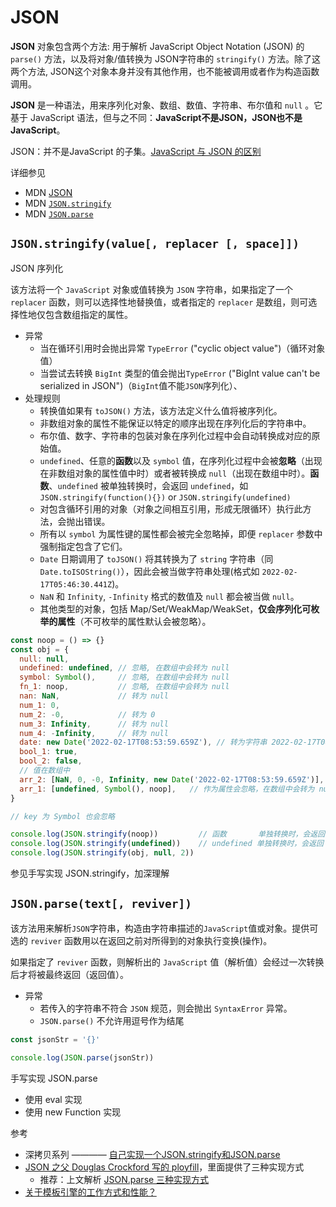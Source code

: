 # JSON

**JSON** 对象包含两个方法: 用于解析 JavaScript Object Notation  (JSON) 的 `parse()` 方法，以及将对象/值转换为 JSON字符串的 `stringify()` 方法。除了这两个方法, JSON这个对象本身并没有其他作用，也不能被调用或者作为构造函数调用。

**JSON** 是一种语法，用来序列化对象、数组、数值、字符串、布尔值和 `null` 。它基于 JavaScript 语法，但与之不同：**JavaScript不是JSON，JSON也不是JavaScript**。

JSON：并不是JavaScript 的子集。[JavaScript 与 JSON 的区别](https://developer.mozilla.org/zh-CN/docs/Web/JavaScript/Reference/Global_Objects/JSON#description)

详细参见

- MDN [JSON](https://developer.mozilla.org/zh-CN/docs/Web/JavaScript/Reference/Global_Objects/JSON)
- MDN [`JSON.stringify`](https://developer.mozilla.org/zh-CN/docs/Web/JavaScript/Reference/Global_Objects/JSON/stringify)
- MDN [`JSON.parse`](https://developer.mozilla.org/zh-CN/docs/Web/JavaScript/Reference/Global_Objects/JSON/parse)

## `JSON.stringify(value[, replacer [, space]])`

JSON 序列化

该方法将一个 `JavaScript` 对象或值转换为 `JSON` 字符串，如果指定了一个 `replacer` 函数，则可以选择性地替换值，或者指定的 `replacer` 是数组，则可选择性地仅包含数组指定的属性。

- 异常
  - 当在循环引用时会抛出异常 `TypeError` ("cyclic object value")（循环对象值）
  - 当尝试去转换 `BigInt` 类型的值会抛出`TypeError` ("BigInt value can't be serialized in JSON")（`BigInt`值不能`JSON`序列化）、
- 处理规则
  - 转换值如果有 `toJSON()` 方法，该方法定义什么值将被序列化。
  - 非数组对象的属性不能保证以特定的顺序出现在序列化后的字符串中。
  - 布尔值、数字、字符串的包装对象在序列化过程中会自动转换成对应的原始值。
  - `undefined`、任意的**函数**以及 `symbol` 值，在序列化过程中会被**忽略**（出现在非数组对象的属性值中时）或者被转换成 `null`（出现在数组中时）。**函数**、`undefined` 被单独转换时，会返回 `undefined`，如 `JSON.stringify(function(){})` or `JSON.stringify(undefined)`
  - 对包含循环引用的对象（对象之间相互引用，形成无限循环）执行此方法，会抛出错误。
  - 所有以 `symbol` 为属性键的属性都会被完全忽略掉，即便 `replacer` 参数中强制指定包含了它们。
  - `Date` 日期调用了 `toJSON()` 将其转换为了 `string` 字符串（同`Date.toISOString()`），因此会被当做字符串处理(格式如 `2022-02-17T05:46:30.441Z`)。
  - `NaN` 和 `Infinity`, `-Infinity` 格式的数值及 `null` 都会被当做 `null`。
  - 其他类型的对象，包括 Map/Set/WeakMap/WeakSet，**仅会序列化可枚举的属性**（不可枚举的属性默认会被忽略）。

```js
const noop = () => {}
const obj = {
  null: null,
  undefined: undefined, // 忽略, 在数组中会转为 null
  symbol: Symbol(),     // 忽略, 在数组中会转为 null
  fn_1: noop,           // 忽略, 在数组中会转为 null
  nan: NaN,             // 转为 null
  num_1: 0,
  num_2: -0,            // 转为 0
  num_3: Infinity,      // 转为 null
  num_4: -Infinity,     // 转为 null
  date: new Date('2022-02-17T08:53:59.659Z'), // 转为字符串 2022-02-17T08:53:59.659Z
  bool_1: true,
  bool_2: false,
  // 值在数组中
  arr_2: [NaN, 0, -0, Infinity, new Date('2022-02-17T08:53:59.659Z')],
  arr_1: [undefined, Symbol(), noop],   // 作为属性会忽略，在数组中会转为 null
}

// key 为 Symbol 也会忽略

console.log(JSON.stringify(noop))         // 函数       单独转换时，会返回 undefined
console.log(JSON.stringify(undefined))    // undefined 单独转换时，会返回 undefined
console.log(JSON.stringify(obj, null, 2))
```

参见手写实现 JSON.stringify，加深理解

## `JSON.parse(text[, reviver])`

该方法用来解析`JSON`字符串，构造由字符串描述的`JavaScript`值或对象。提供可选的 `reviver` 函数用以在返回之前对所得到的对象执行变换(操作)。

如果指定了 `reviver` 函数，则解析出的 `JavaScript` 值（解析值）会经过一次转换后才将被最终返回（返回值）。

- 异常
  - 若传入的字符串不符合 `JSON` 规范，则会抛出 `SyntaxError` 异常。
  - `JSON.parse()` 不允许用逗号作为结尾

```js
const jsonStr = '{}'

console.log(JSON.parse(jsonStr))
```

手写实现 JSON.parse

- 使用 eval 实现
- 使用 new Function 实现

参考

- 深拷贝系列 ———— [自己实现一个JSON.stringify和JSON.parse](https://juejin.cn/post/6844904001801027592)
- [JSON 之父 Douglas Crockford 写的 ployfill](https://github.com/douglascrockford/JSON-js)，里面提供了三种实现方式
  - 推荐：上文解析 [JSON.parse 三种实现方式](https://juejin.cn/post/6844903568919527432)
- [关于模板引擎的工作方式和性能？](https://www.zhihu.com/question/28466557/answer/241364553)
